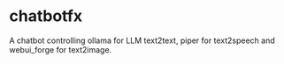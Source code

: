 # chatbotfx
A chatbot controlling ollama for LLM text2text, piper for text2speech and webui_forge for text2image.
